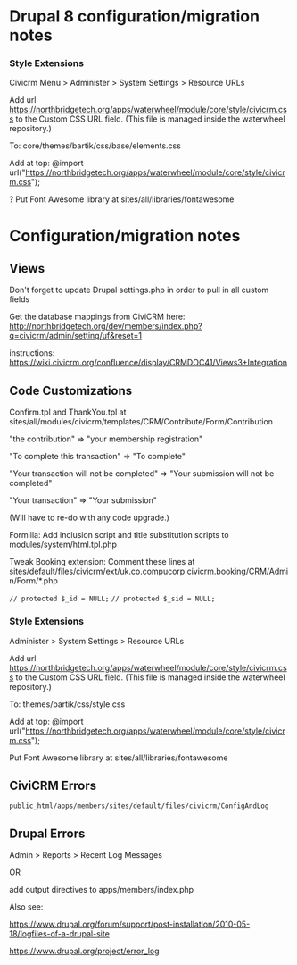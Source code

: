 # Drupal 8 configuration/migration notes


### Style Extensions

Civicrm Menu > Administer > System Settings > Resource URLs

Add url https://northbridgetech.org/apps/waterwheel/module/core/style/civicrm.css to the Custom CSS URL field. (This file is managed inside the waterwheel repository.)

To: core/themes/bartik/css/base/elements.css

Add at top: @import url("https://northbridgetech.org/apps/waterwheel/module/core/style/civicrm.css");

? Put Font Awesome library at sites/all/libraries/fontawesome

# Configuration/migration notes

## Views
Don't forget to update Drupal settings.php in order to pull in all custom fields

Get the database mappings from CiviCRM here: http://northbridgetech.org/dev/members/index.php?q=civicrm/admin/setting/uf&reset=1

instructions: https://wiki.civicrm.org/confluence/display/CRMDOC41/Views3+Integration

## Code Customizations
Confirm.tpl and ThankYou.tpl at  
sites/all/modules/civicrm/templates/CRM/Contribute/Form/Contribution

"the contribution" => "your membership registration"

"To complete this transaction" => "To complete"

"Your transaction will not be completed" => "Your submission will not be completed"

"Your transaction" => "Your submission"

(Will have to re-do with any code upgrade.)

Formilla: Add inclusion script and title substitution scripts to modules/system/html.tpl.php

Tweak Booking extension: Comment these lines at sites/default/files/civicrm/ext/uk.co.compucorp.civicrm.booking/CRM/Admin/Form/*.php 

`// protected $_id = NULL;`
`// protected $_sid = NULL;`


### Style Extensions

Administer > System Settings > Resource URLs

Add url https://northbridgetech.org/apps/waterwheel/module/core/style/civicrm.css to the Custom CSS URL field. (This file is managed inside the waterwheel repository.)

To: themes/bartik/css/style.css

Add at top: @import url("https://northbridgetech.org/apps/waterwheel/module/core/style/civicrm.css");

Put Font Awesome library at sites/all/libraries/fontawesome

## CiviCRM Errors

`public_html/apps/members/sites/default/files/civicrm/ConfigAndLog`

## Drupal Errors

Admin > Reports > Recent Log Messages

OR

add output directives to apps/members/index.php

Also see:

https://www.drupal.org/forum/support/post-installation/2010-05-18/logfiles-of-a-drupal-site

https://www.drupal.org/project/error_log

